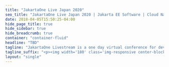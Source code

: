 ```yaml
---
title: "JakartaOne Live Japan 2020"
seo_title: "JakartaOne Live Japan 2020 | Jakarta EE Software | Cloud Native"
date: 2018-04-05T15:50:25-04:00
hide_page_title: true
hide_sidebar: true
hide_breadcrumb: true
container: "container-fluid"
headline: "TBD"
tagline: "JakartaOne Livestream is a one day virtual conference for developers and technical business leaders that brings insights into the current state and future of Jakarta&trade; EE and related technologies focused on  developing cloud native Java applications."
tagline_suffix: "<p><img width='180' class='img-responsive center-block' src='/images/jakarta/jakarta-ee-logo.svg' alt='Jakarta EE: The New Home of Cloud Native Java'></p>"
layout: "single"
---
```

